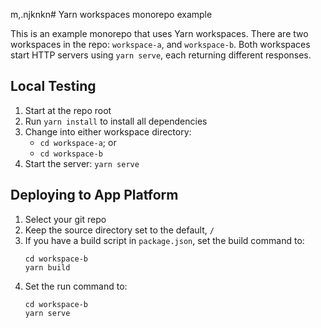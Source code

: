 m,.njknkn# Yarn workspaces monorepo example

This is an example monorepo that uses Yarn workspaces. There are two workspaces in the repo: `workspace-a`, and `workspace-b`. Both workspaces start HTTP servers using `yarn serve`, each returning different responses.

## Local Testing

1. Start at the repo root
1. Run `yarn install` to install all dependencies
1. Change into either workspace directory:
    * `cd workspace-a`; or
    * `cd workspace-b`
1. Start the server: `yarn serve`

## Deploying to App Platform

1. Select your git repo
1. Keep the source directory set to the default, `/`
1. If you have a build script in `package.json`, set the build command to:
    ```
    cd workspace-b
    yarn build
    ```
1. Set the run command to:
    ```
    cd workspace-b
    yarn serve
    ```
